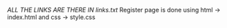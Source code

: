*ALL THE LINKS ARE THERE IN links.txt*
Register page is done using html -> index.html and css -> style.css
